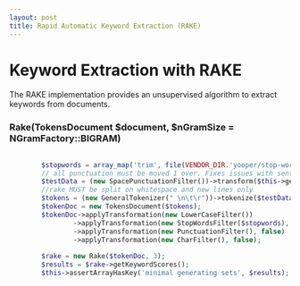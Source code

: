 ```yaml
---
layout: post
title: Rapid Automatic Keyword Extraction (RAKE)
---
```


# Keyword Extraction with RAKE
The RAKE implementation provides an unsupervised algorithm to extract keywords from documents.

###  Rake(TokensDocument $document, $nGramSize = NGramFactory::BIGRAM) 


```php

        $stopwords = array_map('trim', file(VENDOR_DIR.'yooper/stop-words/data/stop-words_english_1_en.txt'));
        // all punctuation must be moved 1 over. Fixes issues with sentences
        $testData = (new SpacePunctuationFilter())->transform($this->getTestData());
        //rake MUST be split on whitespace and new lines only
        $tokens = (new GeneralTokenizer(" \n\t\r"))->tokenize($testData);        
        $tokenDoc = new TokensDocument($tokens);
        $tokenDoc->applyTransformation(new LowerCaseFilter())
                ->applyTransformation(new StopWordsFilter($stopwords), false)
                ->applyTransformation(new PunctuationFilter(), false)
                ->applyTransformation(new CharFilter(), false);
                
        $rake = new Rake($tokenDoc, 3);
        $results = $rake->getKeywordScores();
        $this->assertArrayHasKey('minimal generating sets', $results);       
     
```   